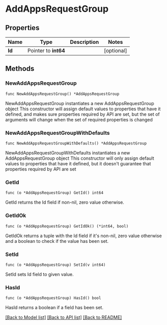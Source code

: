 # AddAppsRequestGroup

## Properties

Name | Type | Description | Notes
------------ | ------------- | ------------- | -------------
**Id** | Pointer to **int64** |  | [optional] 

## Methods

### NewAddAppsRequestGroup

`func NewAddAppsRequestGroup() *AddAppsRequestGroup`

NewAddAppsRequestGroup instantiates a new AddAppsRequestGroup object
This constructor will assign default values to properties that have it defined,
and makes sure properties required by API are set, but the set of arguments
will change when the set of required properties is changed

### NewAddAppsRequestGroupWithDefaults

`func NewAddAppsRequestGroupWithDefaults() *AddAppsRequestGroup`

NewAddAppsRequestGroupWithDefaults instantiates a new AddAppsRequestGroup object
This constructor will only assign default values to properties that have it defined,
but it doesn't guarantee that properties required by API are set

### GetId

`func (o *AddAppsRequestGroup) GetId() int64`

GetId returns the Id field if non-nil, zero value otherwise.

### GetIdOk

`func (o *AddAppsRequestGroup) GetIdOk() (*int64, bool)`

GetIdOk returns a tuple with the Id field if it's non-nil, zero value otherwise
and a boolean to check if the value has been set.

### SetId

`func (o *AddAppsRequestGroup) SetId(v int64)`

SetId sets Id field to given value.

### HasId

`func (o *AddAppsRequestGroup) HasId() bool`

HasId returns a boolean if a field has been set.


[[Back to Model list]](../README.md#documentation-for-models) [[Back to API list]](../README.md#documentation-for-api-endpoints) [[Back to README]](../README.md)


